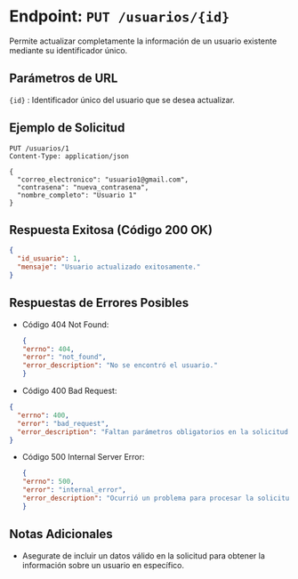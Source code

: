 # Endpoint: `PUT /usuarios/{id}`

Permite actualizar completamente la información de un usuario existente mediante su identificador único.

## Parámetros de URL
`{id}` : Identificador único del usuario que se desea actualizar.


## Ejemplo de Solicitud
```http
PUT /usuarios/1
Content-Type: application/json

{
  "correo_electronico": "usuario1@gmail.com",
  "contrasena": "nueva_contrasena",
  "nombre_completo": "Usuario 1"
}

```

## Respuesta Exitosa (Código 200 OK)
```json
{
  "id_usuario": 1,
  "mensaje": "Usuario actualizado exitosamente."
}

```

## Respuestas de Errores Posibles
- Código 404 Not Found:

  ```json
  {
  "errno": 404,
  "error": "not_found",
  "error_description": "No se encontró el usuario."
  }

  ```

- Código 400 Bad Request:
```json
{
  "errno": 400,
  "error": "bad_request",
  "error_description": "Faltan parámetros obligatorios en la solicitud."
}
```

- Código 500 Internal Server Error:
  ```json
  {
  "errno": 500,
  "error": "internal_error",
  "error_description": "Ocurrió un problema para procesar la solicitud"
  }
  ``` 

## Notas Adicionales

- Asegurate de incluir un datos válido en la solicitud para obtener la información
  sobre un usuario en específico.